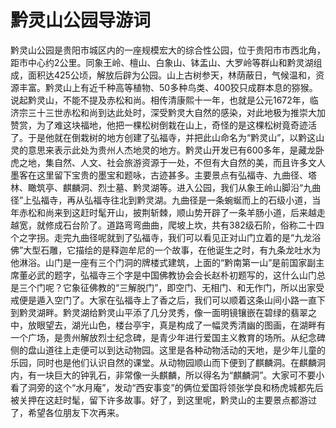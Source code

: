 # 黔灵山公园导游词  
黔灵山公园是贵阳市城区内的一座规模宏大的综合性公园，位于贵阳市市西北角，距市中心约2公里。同象王岭、檀山、白象山、钵盂山、大罗岭等群山和黔灵湖组成，面积达425公顷，解放后辟为公园。山上古树参天，林荫蔽日，气候温和，资源丰富。黔灵山上有近千种高等植物、50多种鸟类、400狡只成群本息的猕猴。说起黔灵山，不能不提及赤松和尚。相传清康熙十一年，也就是公元1672年，临济宗三十三世赤松和尚到达此处时，深受黔灵大自然的感染，对此地极为推崇大加赞赏，为了难这块福地，他把一棵松树倒栽在山上，奇怪的是这棵松树竟奇迹活了。于是他就在倒栽树的地方创建了弘福寺，并把此山命名为“黔灵山”，以黔这山灵的意思来表示此处为贵州人杰地灵的地方。黔灵山开发已有600多年，是藏龙卧虎之地，集自然、人文、社会旅游资源于一处，不但有大自然的美，而且许多文人墨客在这里留下宝贵的墨宝和题咏，古迹甚多。主要景点有弘福寺、九曲径、塔林、瞰筑亭、麒麟洞、烈士墓、黔灵湖等。进入公园，我们从象王岭山脚沿“九曲径”上弘福寺，再从弘福寺往北到黔灵湖。九曲径是一条蜿蜒而上的石级小道，当年赤松和尚来到这赶时髦开山，披荆斩棘，顺山势开辟了一条羊肠小道，后来越走越宽，就修成石台阶了。道路弯弯曲曲，爬坡上坎，共有382级石阶，俗称二十四个之字拐。走完九曲径呢就到了弘福寺，我们可以看见正对山门立着的是“九龙浴佛”大型石雕，它描绘的是释迦牟尼的一个故事，在他诞生之时，有九条龙吐水为他淋浴。山门是一座有三个门洞的牌楼式建筑，上面的“黔南第一山”是前国家副主席董必武的题字，弘福寺三个字是中国佛教协会会长赵朴初题写的，这什么山门总是三个门呢？它象征佛教的“三解脱门”，即空门、无相门、和无作门，所以出家受戒便是遁入空门了。大家在弘福寺上了香之后，我们可以顺着这条山间小路一直下到黔灵湖畔。黔灵湖给黔灵山平添了几分灵秀，像一面明镜镶嵌在碧绿的翡翠之中，放眼望去，湖光山色，楼台亭宇，真是构成了一幅灵秀清幽的图画，在湖畔有一个广场，是贵州解放烈士纪念碑，是青少年进行爱国主义教育的场所。从纪念碑侧的盘山道往上走便可以到达动物园。这里是各种动物活动的天地，是少年儿童的乐园，同时也是他们认识自然的课堂。从动物园顺山而下便到了麒麟洞。在麒麟洞内，有一块巨大的钟乳石，非常像一头麒麟，所以得名为“麒麟洞”。大家可不要小看了洞旁的这个“水月庵”，发动“西安事变”的俩位爱国将领张学良和杨虎城都先后被关押在这赶时髦，留下许多故事。好了，到这里呢，黔灵山的主要景点都游过了，希望各位朋友下次再来。  

